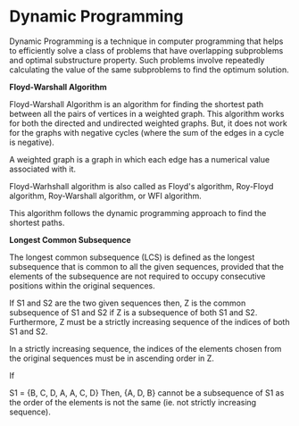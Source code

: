 # Dynamic Programming

Dynamic Programming is a technique in computer programming that helps to efficiently solve a class of problems that have overlapping subproblems and optimal substructure property.
Such problems involve repeatedly calculating the value of the same subproblems to find the optimum solution. 

<b>Floyd-Warshall Algorithm</b>

Floyd-Warshall Algorithm is an algorithm for finding the shortest path between all the pairs of vertices in a weighted graph. This algorithm works for both the directed and undirected weighted graphs. But, it does not work for the graphs with negative cycles (where the sum of the edges in a cycle is negative).

A weighted graph is a graph in which each edge has a numerical value associated with it.

Floyd-Warhshall algorithm is also called as Floyd's algorithm, Roy-Floyd algorithm, Roy-Warshall algorithm, or WFI algorithm.

This algorithm follows the dynamic programming approach to find the shortest paths.

<b>Longest Common Subsequence</b>

The longest common subsequence (LCS) is defined as the longest subsequence that is common to all the given sequences, provided that the elements of the subsequence are not required to occupy consecutive positions within the original sequences.

If S1 and S2 are the two given sequences then, Z is the common subsequence of S1 and S2 if Z is a subsequence of both S1 and S2. Furthermore, Z must be a strictly increasing sequence of the indices of both S1 and S2.

In a strictly increasing sequence, the indices of the elements chosen from the original sequences must be in ascending order in Z.

If

S1 = {B, C, D, A, A, C, D}
Then, {A, D, B} cannot be a subsequence of S1 as the order of the elements is not the same (ie. not strictly increasing sequence).

